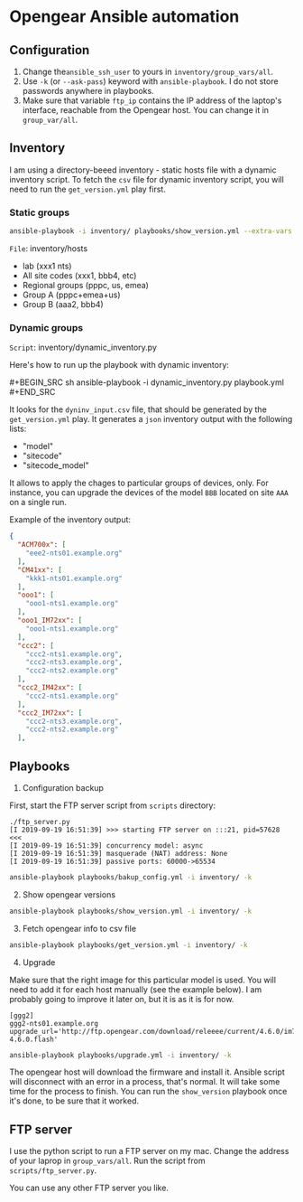 # Opengear Ansible automation

## Configuration 

1. Change the`ansible_ssh_user` to yours in `inventory/group_vars/all`.
2. Use `-k` (or `--ask-pass`) keyword with `ansible-playbook`. I do not store passwords anywhere in playbooks.
3. Make sure that variable `ftp_ip` contains the IP address of the laptop's interface, reachable from the Opengear host. You can change it in `group_var/all`.


## Inventory

I am using a directory-beeed inventory - static hosts file with a dynamic inventory script. To fetch the `csv` file for dynamic inventory script, you will need to run the `get_version.yml` play first.

### Static groups

```bash
ansible-playbook -i inventory/ playbooks/show_version.yml --extra-vars "ansible_ssh_user=username" -k
```

`File`: inventory/hosts

- lab (xxx1 nts)
- All site codes (xxx1, bbb4, etc)
- Regional groups (pppc, us, emea)
- Group A (pppc+emea+us)
- Group B (aaa2, bbb4)

### Dynamic groups

`Script`: inventory/dynamic_inventory.py

Here's how to run up the playbook with dynamic inventory:

#+BEGIN_SRC sh
ansible-playbook -i dynamic_inventory.py playbook.yml
#+END_SRC

It looks for the `dyninv_input.csv` file, that should be generated by the `get_version.yml` play. It generates a `json` inventory output with the following lists:

- "model"
- "sitecode"
- "sitecode_model"

It allows to apply the chages to particular groups of devices, only. For instance, you can upgrade the devices of the model `BBB` located on site `AAA` on a single run. 

Example of the inventory output:

```json
{
  "ACM700x": [
    "eee2-nts01.example.org"
  ],
  "CM41xx": [
    "kkk1-nts01.example.org"
  ],
  "ooo1": [
    "ooo1-nts1.example.org"
  ],
  "ooo1_IM72xx": [
    "ooo1-nts1.example.org"
  ],
  "ccc2": [
    "ccc2-nts1.example.org",
    "ccc2-nts3.example.org",
    "ccc2-nts2.example.org"
  ],
  "ccc2_IM42xx": [
    "ccc2-nts1.example.org"
  ],
  "ccc2_IM72xx": [
    "ccc2-nts3.example.org",
    "ccc2-nts2.example.org"
  ],
```


## Playbooks

1. Configuration backup

First, start the FTP server script from `scripts` directory:

```
./ftp_server.py
[I 2019-09-19 16:51:39] >>> starting FTP server on :::21, pid=57628 <<<
[I 2019-09-19 16:51:39] concurrency model: async
[I 2019-09-19 16:51:39] masquerade (NAT) address: None
[I 2019-09-19 16:51:39] passive ports: 60000->65534
```

```bash
ansible-playbook playbooks/bakup_config.yml -i inventory/ -k
```

2. Show opengear versions

```bash
ansible-playbook playbooks/show_version.yml -i inventory/ -k
```

3. Fetch opengear info to csv file

```bash
ansible-playbook playbooks/get_version.yml -i inventory/ -k
```

4. Upgrade

Make sure that the right image for this particular model is used. You will need to add it for each host manually (see the example below). I am probably going to improve it later on, but it is as it is for now.

```
[ggg2]
ggg2-nts01.example.org upgrade_url='http://ftp.opengear.com/download/releeee/current/4.6.0/im72xx-4.6.0.flash'
```

```bash
ansible-playbook playbooks/upgrade.yml -i inventory/ -k
```

The opengear host will download the firmware and install it. Ansible script will disconnect with an error in a process, that's normal. It will take some time for the process to finish. You can run the `show_version` playbook once it's done, to be sure that it worked.

## FTP server

I use the python script to run a FTP server on my mac. Change the address of your laprop in `group_vars/all`. Run the script from `scripts/ftp_server.py`.

You can use any other FTP server you like.
